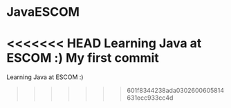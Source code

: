 # JavaESCOM
<<<<<<< HEAD
Learning Java at ESCOM :) 
My first commit
=======
Learning Java at ESCOM :)
>>>>>>> 601f8344238ada0302600605814631ecc933cc4d
